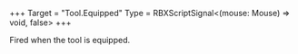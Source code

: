 +++
Target = "Tool.Equipped"
Type = RBXScriptSignal<(mouse: Mouse) => void, false>
+++

Fired when the tool is equipped.